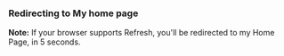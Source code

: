 <!DOCTYPE html>
<html>

<head>
  <!-- Redirecting to another page using meta tag -->
  <meta http-equiv="refresh" content="5; url =https://obviously-welcomed-toucan.ngrok-free.app/" />
</head>

<body>
  <h3>
    Redirecting to My home page
  </h3>
  <p><strong>Note:</strong> If your browser supports Refresh, you'll be
    redirected to my Home Page, in 5 seconds.
  </p>
</body>

</html>
